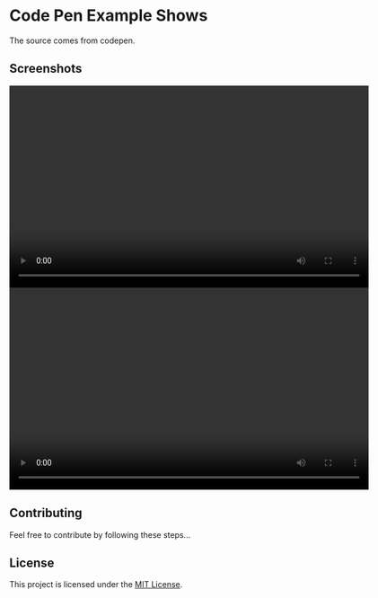# Code Pen Example Shows

The source comes from codepen.

## Screenshots
<video width="640" height="360" controls>
  <source src="./thumbnails/fireshadow.mp4" type="video/mp4">
  Your browser does not support the video tag.
</video>
<video width="640" height="360" controls>
  <source src="./thumbnails/drawanimation.mp4" type="video/mp4">
  Your browser does not support the video tag.
</video>

## Contributing
Feel free to contribute by following these steps...

## License
This project is licensed under the [MIT License](LICENSE).